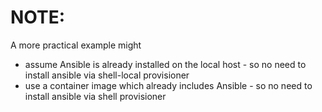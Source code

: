 

# NOTE:

A more practical example might
- assume Ansible is already installed on the local host - so no need to install ansible via shell-local provisioner
- use a container image which already includes Ansible - so no need to install ansible via shell provisioner

